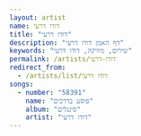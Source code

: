 ```yaml
---
layout: artist
name: דודו דרעי
title: "דודו דרעי"
description: "דף האמן דודו דרעי"
keywords: "שירים, מוזיקה, דודו דרעי"
permalink: /artists/דודו-דרעי
redirect_from:
  - /artists/list/דודו דרעי
songs:
  - number: "58391"
    name: "פוסע בדרכים"
    album: "סינגלים"
    artist: "דודו דרעי"
---
```

